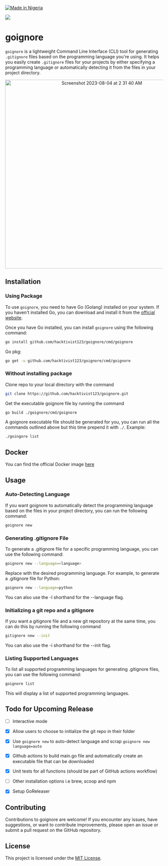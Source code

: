 [![Made in Nigeria](https://img.shields.io/badge/made%20in-nigeria-008751.svg?style=flat-square)](https://github.com/acekyd/made-in-nigeria)

![](https://img.shields.io/docker/pulls/coderblvck/goignore
)

# goignore

`goignore` is a lightweight Command Line Interface (CLI) tool for generating `.gitignore` files based on the programming language you're using. It helps you easily create `.gitignore` files for your projects by either specifying a programming language or automatically detecting it from the files in your project directory.

<div align="center">
<img width="602" alt="Screenshot 2023-08-04 at 2 31 40 AM" src="https://github.com/hacktivist123/goignore/assets/26572907/a1a3115d-8600-4b3b-9ab9-1c34968f59ee">


</div>

## Installation
### Using Package

To use `goignore`, you need to have Go (Golang) installed on your system. If you haven't installed Go, you can download and install it from the [official website](https://golang.org/doc/install).

Once you have Go installed, you can install `goignore` using the following command:

```sh
go install github.com/hacktivist123/goignore/cmd/goignore
```

Go pkg:
```sh
go get -u github.com/hacktivist123/goignore/cmd/goignore
```

### Without installing package
Clone repo to your local directory with the command
```sh
git clone https://github.com/hacktivist123/goignore.git
```
Get the executable goignore file by running the command
```sh
go build ./goignore/cmd/goignore
```
A goignore executable file should be generated for you, you can run all the commands outlined above but this time prepend it with `./`.
Example:
```sh
./goingore list
```

## Docker

You can find the official Docker image [here](https://hub.docker.com/repository/docker/coderblvck/goignore)

## Usage

### Auto-Detecting Language
If you want goignore to automatically detect the programming language based on the files in your project directory, you can run the following command:

```sh
goignore new
```

### Generating .gitignore File
To generate a .gitignore file for a specific programming language, you can use the following command:

```sh
goignore new --language=<language>
```

Replace <language> with the desired programming language. For example, to generate a .gitignore file for Python:

```sh
goignore new --language=python
```
You can also use the -l shorthand for the --language flag.

### Initializing a git repo and a gitignore
If you want a gitignore file and a new git repository at the same time, you can do this by running the following command

```sh
gitignore new --init
```
You can also use the -i shorthand for the --init flag.
### Listing Supported Languages
To list all supported programming languages for generating .gitignore files, you can use the following command:

```sh
goignore list
````

This will display a list of supported programming languages.

## Todo for Upcoming Release

- [ ] Interactive mode

- [x] Allow users to choose to initialize the git repo in their folder

- [x] Use `goignore new` to auto-detect language and scrap `goignore new language=auto`

- [x] Github actions to build main.go file and automatically create an executable file that can be downloaded

- [x] Unit tests for all functions (should be part of GitHub actions workflow)

- [ ] Other installation options i.e brew, scoop and npm

- [x] Setup GoReleaser

## Contributing
Contributions to goignore are welcome! If you encounter any issues, have suggestions, or want to contribute improvements, please open an issue or submit a pull request on the GitHub repository.

## License
This project is licensed under the [MIT License](/LICENSE).
